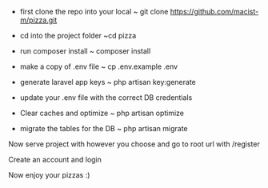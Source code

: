 - first clone the repo into your local
~ git clone https://github.com/macist-m/pizza.git

- cd into the project folder
~cd pizza

- run composer install
~ composer install

- make a copy of .env file
~ cp .env.example .env

- generate laravel app keys
~ php artisan key:generate

- update your .env file with the correct DB credentials

- Clear caches and optimize
~ php artisan optimize

- migrate the tables for the DB
~ php artisan migrate


Now serve project with however you choose and go to root url with /register

Create an account and login

Now enjoy your pizzas :)